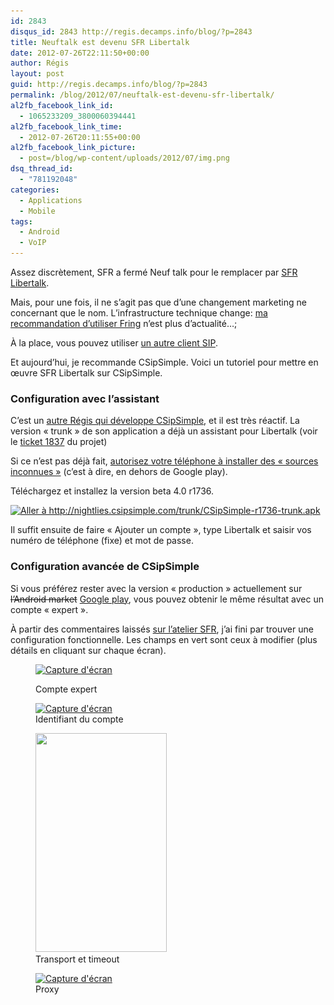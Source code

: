 ```yaml
---
id: 2843
disqus_id: 2843 http://regis.decamps.info/blog/?p=2843
title: Neuftalk est devenu SFR Libertalk
date: 2012-07-26T22:11:50+00:00
author: Régis
layout: post
guid: http://regis.decamps.info/blog/?p=2843
permalink: /blog/2012/07/neuftalk-est-devenu-sfr-libertalk/
al2fb_facebook_link_id:
  - 1065233209_3800060394441
al2fb_facebook_link_time:
  - 2012-07-26T20:11:55+00:00
al2fb_facebook_link_picture:
  - post=/blog/wp-content/uploads/2012/07/img.png
dsq_thread_id:
  - "781192048"
categories:
  - Applications
  - Mobile
tags:
  - Android
  - VoIP
---
```

Assez discrètement, SFR a fermé Neuf talk pour le remplacer par [SFR Libertalk](http://www.sfr.fr/adsl-fibre/services-options/appels-repondeurs-fixes/sfr-libertalk/).

Mais, pour une fois, il ne s’agit pas que d’une changement marketing ne concernant que le nom. L’infrastructure technique change: [ma recommandation d’utiliser Fring](http://regis.decamps.info/blog/2010/05/neuftalk-et-sip/) n’est plus d’actualité…;

À la place, vous pouvez utiliser [un autre client SIP](http://regis.decamps.info/blog/2012/02/android-et-voip/ "Liste des clients SIP").
  
Et aujourd’hui, je recommande CSipSimple. Voici un tutoriel pour mettre en œuvre SFR Libertalk sur CSipSimple.

<!--more-->

### Configuration avec l’assistant

C’est un [autre Régis qui développe CSipSimple](https://play.google.com/store/apps/developer?id=Regis+Montoya "Régis Montoya développe CSipSimple"), et il est très réactif. La version « trunk » de son application a déjà un assistant pour Libertalk (voir le [ticket 1837](https://code.google.com/p/csipsimple/issues/detail?id=1837 "issue 1837 CSipSimple") du projet)

Si ce n’est pas déjà fait, [autorisez votre téléphone à installer des « sources inconnues »](http://droidsp.blogspot.fr/2012/04/comment-autoriser-les-sources-inconnues.html) (c’est à dire, en dehors de Google play).

Téléchargez et installez la version beta 4.0 r1736.
  
[<img src="/blog/wp-content/uploads/2012/07/img.png" alt="Aller à http://nightlies.csipsimple.com/trunk/CSipSimple-r1736-trunk.apk" title="CsipSimple-4.0-1736.apk" width="344" height="344" class="alignnone size-full wp-image-2844" srcset="/blog/wp-content/uploads/2012/07/img.png 344w, /blog/wp-content/uploads/2012/07/img-150x150.png 150w, /blog/wp-content/uploads/2012/07/img-100x100.png 100w" sizes="(max-width: 344px) 100vw, 344px" />](http://nightlies.csipsimple.com/trunk/CSipSimple-r1736-trunk.apk)

Il suffit ensuite de faire « Ajouter un compte », type Libertalk et saisir vos numéro de téléphone (fixe) et mot de passe.

### Configuration avancée de CSipSimple

Si vous préférez rester avec la version « production » actuellement sur <strike>l’Android market</strike> [Google play](https://play.google.com/store/apps/details?id=com.csipsimple "CSipSimple sur Google play"), vous pouvez obtenir le même résultat avec un compte « expert ».

À partir des commentaires laissés [sur l’atelier SFR](http://atelier.sfr.fr/beta-tests/sfr-libertalk-emportez-avec-vous-votre-ligne-fixe), j’ai fini par trouver une configuration fonctionnelle. Les champs en vert sont ceux à modifier (plus détails en cliquant sur chaque écran).<figure id="attachment_2847" style="width: 210px" class="wp-caption alignnone">

<a href="http://regis.decamps.info/blog/2012/07/neuftalk-est-devenu-sfr-libertalk/device-2012-07-26-214013/" rel="attachment wp-att-2847"><img src="/blog/wp-content/uploads/2012/07/device-2012-07-26-214013-210x350.png" alt="Capture d&#039;écran" title="device-2012-07-26-214013" width="210" height="350" class="size-medium wp-image-2847" srcset="/blog/wp-content/uploads/2012/07/device-2012-07-26-214013-210x350.png 210w, /blog/wp-content/uploads/2012/07/device-2012-07-26-214013.png 480w" sizes="(max-width: 210px) 100vw, 210px" /></a><figcaption class="wp-caption-text">Compte expert</figcaption></figure> <figure id="attachment_2851" style="width: 210px" class="wp-caption alignnone"><a href="http://regis.decamps.info/blog/2012/07/neuftalk-est-devenu-sfr-libertalk/device-2012-07-26-214042-2/" rel="attachment wp-att-2851"><img src="/blog/wp-content/uploads/2012/07/device-2012-07-26-2140421-210x350.png" alt="Capture d&#039;écran" title="device-2012-07-26-214042" width="210" height="350" class="size-medium wp-image-2851" srcset="/blog/wp-content/uploads/2012/07/device-2012-07-26-2140421-210x350.png 210w, /blog/wp-content/uploads/2012/07/device-2012-07-26-2140421.png 480w" sizes="(max-width: 210px) 100vw, 210px" /></a><figcaption class="wp-caption-text">Identifiant du compte</figcaption></figure> <figure id="attachment_2852" style="width: 210px" class="wp-caption alignnone"><a href="http://regis.decamps.info/blog/2012/07/neuftalk-est-devenu-sfr-libertalk/device-2012-07-26-214106-2/" rel="attachment wp-att-2852"><img src="/blog/wp-content/uploads/2012/07/device-2012-07-26-2141061-210x350.png" alt="" title="device-2012-07-26-214106" width="210" height="350" class="size-medium wp-image-2852" srcset="/blog/wp-content/uploads/2012/07/device-2012-07-26-2141061-210x350.png 210w, /blog/wp-content/uploads/2012/07/device-2012-07-26-2141061.png 480w" sizes="(max-width: 210px) 100vw, 210px" /></a><figcaption class="wp-caption-text">Transport et timeout</figcaption></figure> <figure id="attachment_2854" style="width: 210px" class="wp-caption alignnone"><a href="http://regis.decamps.info/blog/2012/07/neuftalk-est-devenu-sfr-libertalk/device-2012-07-26-220617/" rel="attachment wp-att-2854"><img src="/blog/wp-content/uploads/2012/07/device-2012-07-26-220617-210x350.png" alt="Capture d&#039;écran" title="device-2012-07-26-220617" width="210" height="350" class="size-medium wp-image-2854" srcset="/blog/wp-content/uploads/2012/07/device-2012-07-26-220617-210x350.png 210w, /blog/wp-content/uploads/2012/07/device-2012-07-26-220617.png 480w" sizes="(max-width: 210px) 100vw, 210px" /></a><figcaption class="wp-caption-text">Proxy</figcaption></figure>
